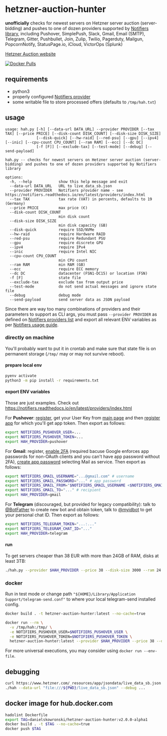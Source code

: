 # hetzner-auction-hunter

**unofficially** checks for newest servers on Hetzner server auction (server-bidding) and pushes to one of dozen providers supported by [Notifiers library](https://pypi.org/project/notifiers/), including Pushover, SimplePush, Slack, Gmail, Email (SMTP), Telegram, Gitter, Pushbullet, Join, Zulip, Twilio, Pagerduty, Mailgun, PopcornNotify, StatusPage.io, iCloud, VictorOps (Splunk)

[Hetzner Auction website](https://www.hetzner.com/sb)

[![Docker Pulls](https://img.shields.io/docker/pulls/danielskowronski/hetzner-auction-hunter)](https://hub.docker.com/repository/docker/danielskowronski/hetzner-auction-hunter)

## requirements

* python3
* properly configured [Notifiers provider](https://notifiers.readthedocs.io/en/latest/providers/index.html)
* some writable file to store processed offers (defaults to `/tmp/hah.txt`)

## usage

```
usage: hah.py [-h] [--data-url DATA_URL] --provider PROVIDER [--tax TAX] [--price PRICE] [--disk-count DISK_COUNT] [--disk-size DISK_SIZE]
              [--disk-quick] [--hw-raid] [--red-psu] [--gpu] [--ipv4] [--inic] [--cpu-count CPU_COUNT] [--ram RAM] [--ecc] [--dc DC]
              [-f [F]] [--exclude-tax] [--test-mode] [--debug] [--send-payload]

hah.py -- checks for newest servers on Hetzner server auction (server-bidding) and pushes to one of dozen providers supported by Notifiers
library

options:
  -h, --help            show this help message and exit
  --data-url DATA_URL   URL to live_data_sb.json
  --provider PROVIDER   Notifiers provider name - see https://notifiers.readthedocs.io/en/latest/providers/index.html
  --tax TAX             tax rate (VAT) in percents, defaults to 19 (Germany)
  --price PRICE         max price (€)
  --disk-count DISK_COUNT
                        min disk count
  --disk-size DISK_SIZE
                        min disk capacity (GB)
  --disk-quick          require SSD/NVMe
  --hw-raid             require Hardware RAID
  --red-psu             require Redundant PSU
  --gpu                 require discrete GPU
  --ipv4                require IPv4
  --inic                require Intel NIC
  --cpu-count CPU_COUNT
                        min CPU count
  --ram RAM             min RAM (GB)
  --ecc                 require ECC memory
  --dc DC               datacenter (FSN1-DC15) or location (FSN)
  -f [F]                state file
  --exclude-tax         exclude tax from output price
  --test-mode           do not send actual messages and ignore state file
  --debug               debug mode
  --send-payload        send server data as JSON payload
```

Since there are way too many combinations of providers and their parameters to support as CLI args, you must pass `--provider PROVIDER` as defined on [Notifiers providers list](https://notifiers.readthedocs.io/en/latest/providers/index.html) and export all relevant ENV variables as per [Notifiers usage guide](https://notifiers.readthedocs.io/en/latest/usage.html?highlight=NOTIFIERS_#environment-variables). 

### directly on machine

You'll probably want to put it in crontab and make sure that state file is on permanent storage (`/tmp/` may or may not survive reboot).

#### prepare local env

```bash
pyenv activate
python3 -m pip install -r requirements.txt
```

#### export ENV variables

Those are just examples. Check out https://notifiers.readthedocs.io/en/latest/providers/index.html

For **Pushover**: [register](https://pushover.net/signup), get your User Key from [main page](https://pushover.net) and then [register app](https://pushover.net/apps/build) for which you'll get app token. Then export as follows:

```bash
export NOTIFIERS_PUSHOVER_USER=...
export NOTIFIERS_PUSHOVER_TOKEN=...
export HAH_PROVIDER=pushover
```

For **Gmail**: register, [enable 2FA](https://myaccount.google.com/signinoptions/two-step-verification/enroll-welcome) (required bacuse Google enforces app passwords for non-OAuth clients and you can't have app password without 2FA), [create app password](https://myaccount.google.com/apppasswords) selecting Mail as service. Then export as follows:

```bash
export NOTIFIERS_GMAIL_USERNAME="...@gmail.com" # username
export NOTIFIERS_GMAIL_PASSWORD="..." # app password
export NOTIFIERS_GMAIL_FROM="$NOTIFIERS_GMAIL_USERNAME <$NOTIFIERS_GMAIL_USERNAME>" # optional From field, recommended to use real account email
export NOTIFIERS_GMAIL_TO="..." # recipient
export HAH_PROVIDER=gmail
```

For **Telegram** (discouraged, but provided for legacy compatibility): talk to [@BotFather](https://t.me/BotFather) to create new bot and obtain token, talk to [@myidbot](https://t.me/myidbot) to get your personal chat ID. Then export as follows: 

```bash
export NOTIFIERS_TELEGRAM_TOKEN="...:..."
export NOTIFIERS_TELEGRAM_CHAT_ID="..." 
export HAH_PROVIDER=telegram
```

#### run

To get servers cheaper than 38 EUR with more than 24GB of RAM, disks at least 3TB:

```bash
./hah.py --provider $HAH_PROVIDER --price 38 --disk-size 3000 --ram 24
```

### docker

Run in test mode or change path `"${HOME}/Library/Application Support/telegram-send.conf"` to where your local telegram-send installed config. 

```bash
docker build . -t hetzner-auction-hunter:latest --no-cache=true

docker run --rm \
  -v /tmp/hah:/tmp/ \
  -e NOTIFIERS_PUSHOVER_USER=$NOTIFIERS_PUSHOVER_USER \
  -e NOTIFIERS_PUSHOVER_TOKEN=$NOTIFIERS_PUSHOVER_TOKEN \
  hetzner-auction-hunter:latest --provider $HAH_PROVIDER --price 38 --disk-size 3000 --ram 24
```

For more universal executions, you may consider using `docker run --env-file`.

## debugging

```bash
curl https://www.hetzner.com/_resources/app/jsondata/live_data_sb.json | jq > live_data_sb.json
./hah --data-url "file:///${PWD}/live_data_sb.json" --debug ...
```

## docker image for hub.docker.com

```bash
hadolint Dockerfile
export TAG=danielskowronski/hetzner-auction-hunter:v2.0.0-alpha1
docker build . -t $TAG --no-cache=true
docker push $TAG
```